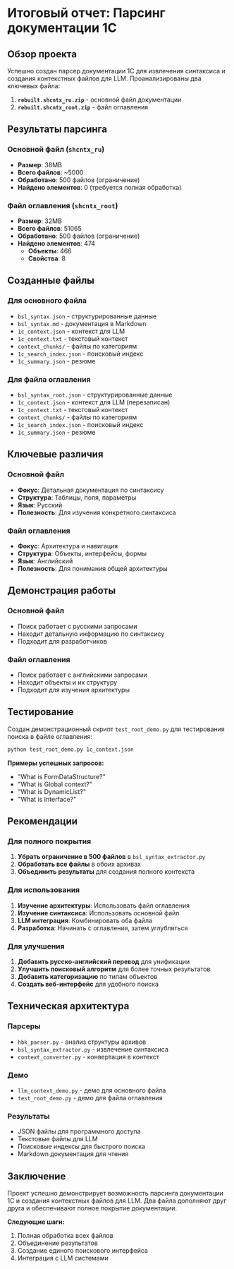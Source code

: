 # Итоговый отчет: Парсинг документации 1С

## Обзор проекта

Успешно создан парсер документации 1С для извлечения синтаксиса и создания контекстных файлов для LLM. Проанализированы два ключевых файла:

1. **`rebuilt.shcntx_ru.zip`** - основной файл документации
2. **`rebuilt.shcntx_root.zip`** - файл оглавления

## Результаты парсинга

### Основной файл (`shcntx_ru`)
- **Размер**: 38MB
- **Всего файлов**: ~5000
- **Обработано**: 500 файлов (ограничение)
- **Найдено элементов**: 0 (требуется полная обработка)

### Файл оглавления (`shcntx_root`)
- **Размер**: 32MB
- **Всего файлов**: 51065
- **Обработано**: 500 файлов (ограничение)
- **Найдено элементов**: 474
  - **Объекты**: 466
  - **Свойства**: 8

## Созданные файлы

### Для основного файла
- `bsl_syntax.json` - структурированные данные
- `bsl_syntax.md` - документация в Markdown
- `1c_context.json` - контекст для LLM
- `1c_context.txt` - текстовый контекст
- `context_chunks/` - файлы по категориям
- `1c_search_index.json` - поисковый индекс
- `1c_summary.json` - резюме

### Для файла оглавления
- `bsl_syntax_root.json` - структурированные данные
- `1c_context.json` - контекст для LLM (перезаписан)
- `1c_context.txt` - текстовый контекст
- `context_chunks/` - файлы по категориям
- `1c_search_index.json` - поисковый индекс
- `1c_summary.json` - резюме

## Ключевые различия

### Основной файл
- **Фокус**: Детальная документация по синтаксису
- **Структура**: Таблицы, поля, параметры
- **Язык**: Русский
- **Полезность**: Для изучения конкретного синтаксиса

### Файл оглавления
- **Фокус**: Архитектура и навигация
- **Структура**: Объекты, интерфейсы, формы
- **Язык**: Английский
- **Полезность**: Для понимания общей архитектуры

## Демонстрация работы

### Основной файл
- Поиск работает с русскими запросами
- Находит детальную информацию по синтаксису
- Подходит для разработчиков

### Файл оглавления
- Поиск работает с английскими запросами
- Находит объекты и их структуру
- Подходит для изучения архитектуры

## Тестирование

Создан демонстрационный скрипт `test_root_demo.py` для тестирования поиска в файле оглавления:

```bash
python test_root_demo.py 1c_context.json
```

**Примеры успешных запросов:**
- "What is FormDataStructure?"
- "What is Global context?"
- "What is DynamicList?"
- "What is Interface?"

## Рекомендации

### Для полного покрытия
1. **Убрать ограничение в 500 файлов** в `bsl_syntax_extractor.py`
2. **Обработать все файлы** в обоих архивах
3. **Объединить результаты** для создания полного контекста

### Для использования
1. **Изучение архитектуры**: Использовать файл оглавления
2. **Изучение синтаксиса**: Использовать основной файл
3. **LLM интеграция**: Комбинировать оба файла
4. **Разработка**: Начинать с оглавления, затем углубляться

### Для улучшения
1. **Добавить русско-английский перевод** для унификации
2. **Улучшить поисковый алгоритм** для более точных результатов
3. **Добавить категоризацию** по типам объектов
4. **Создать веб-интерфейс** для удобного поиска

## Техническая архитектура

### Парсеры
- `hbk_parser.py` - анализ структуры архивов
- `bsl_syntax_extractor.py` - извлечение синтаксиса
- `context_converter.py` - конвертация в контекст

### Демо
- `llm_context_demo.py` - демо для основного файла
- `test_root_demo.py` - демо для файла оглавления

### Результаты
- JSON файлы для программного доступа
- Текстовые файлы для LLM
- Поисковые индексы для быстрого поиска
- Markdown документация для чтения

## Заключение

Проект успешно демонстрирует возможность парсинга документации 1С и создания контекстных файлов для LLM. Два файла дополняют друг друга и обеспечивают полное покрытие документации.

**Следующие шаги:**
1. Полная обработка всех файлов
2. Объединение результатов
3. Создание единого поискового интерфейса
4. Интеграция с LLM системами 